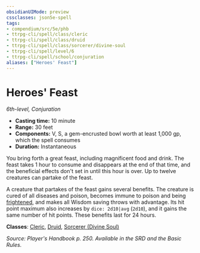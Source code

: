 ```yaml
---
obsidianUIMode: preview
cssclasses: json5e-spell
tags:
- compendium/src/5e/phb
- ttrpg-cli/spell/class/cleric
- ttrpg-cli/spell/class/druid
- ttrpg-cli/spell/class/sorcerer/divine-soul
- ttrpg-cli/spell/level/6
- ttrpg-cli/spell/school/conjuration
aliases: ["Heroes' Feast"]
---
```

# Heroes' Feast
*6th-level, Conjuration*  

- **Casting time:** 10 minute
- **Range:** 30 feet
- **Components:** V, S, a gem-encrusted bowl worth at least 1,000 gp, which the spell consumes
- **Duration:** Instantaneous

You bring forth a great feast, including magnificent food and drink. The feast takes 1 hour to consume and disappears at the end of that time, and the beneficial effects don't set in until this hour is over. Up to twelve creatures can partake of the feast.

A creature that partakes of the feast gains several benefits. The creature is cured of all diseases and poison, becomes immune to poison and being [frightened](/compendium/rules/conditions.md#frightened), and makes all Wisdom saving throws with advantage. Its hit point maximum also increases by `dice: 2d10|avg` (`2d10`), and it gains the same number of hit points. These benefits last for 24 hours.

**Classes**: [Cleric](compendium/classes/cleric.md), [Druid](compendium/classes/druid.md), [Sorcerer (Divine Soul)](compendium/classes/sorcerer-divine-soul-xge.md)

*Source: Player's Handbook p. 250. Available in the SRD and the Basic Rules.*
